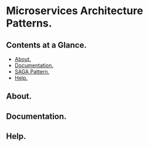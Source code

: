 # Microservices Architecture Patterns.





## Contents at a Glance.
* [About.](#about)
* [Documentation.](#documentation)
* [SAGA Pattern.](principles-and-patterns/saga.md)
* [Help.](#help)





## About.





## Documentation.





## Help.
